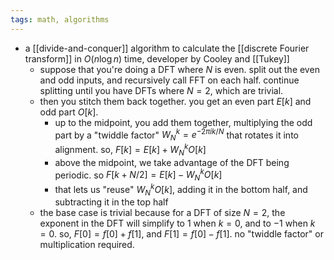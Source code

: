 ```yaml
---
tags: math, algorithms
---
```


- a [[divide-and-conquer]] algorithm to calculate the [[discrete Fourier transform]] in $O(n \log n)$ time, developer by Cooley and [[Tukey]]
	- suppose that you're doing a DFT where $N$ is even. split out the even and odd inputs, and recursively call FFT on each half. continue splitting until you have DFTs where $N=2$, which are trivial.
	- then you stitch them back together. you get an even part $E[k]$ and odd part $O[k]$.
		- up to the midpoint, you add them together, multiplying the odd part by a "twiddle factor" $W_N^k = e^{-2 \pi i k / N}$ that rotates it into alignment. so, $F[k] = E[k] + W_N^k O[k]$
		- above the midpoint, we take advantage of the DFT being periodic. so $F[k + N / 2] = E[k] - W_N^k O[k]$
		- that lets us "reuse" $W_N^k O[k]$, adding it in the bottom half, and subtracting it in the top half
	- the base case is trivial because for a DFT of size $N = 2$, the exponent in the DFT will simplify to $1$ when $k=0$, and to $-1$ when $k=0$. so, $F[0] = f[0] + f[1]$, and $F[1] = f[0] - f[1]$. no "twiddle factor" or multiplication required.